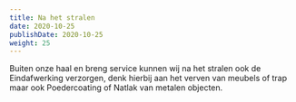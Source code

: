 ```yaml
---
title: Na het stralen
date: 2020-10-25
publishDate: 2020-10-25
weight: 25
---
```

Buiten onze haal en breng service kunnen wij na het stralen ook de Eindafwerking verzorgen, denk hierbij aan het verven van meubels of trap maar ook Poedercoating of Natlak van metalen objecten.
